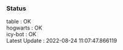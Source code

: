 ### Status


table : OK  
hogwarts : OK  
icy-bot : OK  
Latest Update : 2022-08-24 11:07:47.866119
